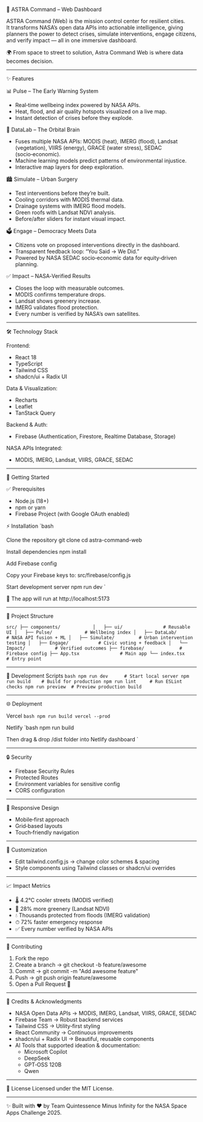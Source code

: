 🚀 ASTRA Command – Web Dashboard

ASTRA Command (Web) is the mission control center for resilient cities.  
It transforms NASA’s open data APIs into actionable intelligence, giving planners the power to detect crises, simulate interventions, engage citizens, and verify impact — all in one immersive dashboard.  

🌍 From space to street to solution, Astra Command Web is where data becomes decision.  

---

✨ Features

📊 Pulse – The Early Warning System
- Real‑time wellbeing index powered by NASA APIs.  
- Heat, flood, and air quality hotspots visualized on a live map.  
- Instant detection of crises before they explode.  

🧠 DataLab – The Orbital Brain
- Fuses multiple NASA APIs: MODIS (heat), IMERG (flood), Landsat (vegetation), VIIRS (energy), GRACE (water stress), SEDAC (socio‑economic).  
- Machine learning models predict patterns of environmental injustice.  
- Interactive map layers for deep exploration.  

🏙 Simulate – Urban Surgery
- Test interventions before they’re built.  
- Cooling corridors with MODIS thermal data.  
- Drainage systems with IMERG flood models.  
- Green roofs with Landsat NDVI analysis.  
- Before/after sliders for instant visual impact.  

🗳 Engage – Democracy Meets Data
- Citizens vote on proposed interventions directly in the dashboard.  
- Transparent feedback loop: “You Said → We Did.”  
- Powered by NASA SEDAC socio‑economic data for equity‑driven planning.  

✅ Impact – NASA‑Verified Results
- Closes the loop with measurable outcomes.  
- MODIS confirms temperature drops.  
- Landsat shows greenery increase.  
- IMERG validates flood protection.  
- Every number is verified by NASA’s own satellites.  

---

🛠 Technology Stack

Frontend:  
- React 18  
- TypeScript  
- Tailwind CSS  
- shadcn/ui + Radix UI  

Data & Visualization:  
- Recharts  
- Leaflet  
- TanStack Query  

Backend & Auth:  
- Firebase (Authentication, Firestore, Realtime Database, Storage)  

NASA APIs Integrated:  
- MODIS, IMERG, Landsat, VIIRS, GRACE, SEDAC  

---

🚀 Getting Started

✅ Prerequisites
- Node.js (18+)  
- npm or yarn  
- Firebase Project (with Google OAuth enabled)  

⚡ Installation
`bash

Clone the repository
git clone <repository-url>
cd astra-command-web

Install dependencies
npm install

Add Firebase config

Copy your Firebase keys to: src/firebase/config.js

Start development server
npm run dev
`

📍 The app will run at http://localhost:5173  

---

📁 Project Structure

`
src/
├── components/           
│   ├── ui/               # Reusable UI
│   ├── Pulse/            # Wellbeing index
│   ├── DataLab/          # NASA API fusion + ML
│   ├── Simulate/         # Urban intervention testing
│   ├── Engage/           # Civic voting + feedback
│   └── Impact/           # Verified outcomes
├── firebase/             # Firebase config
├── App.tsx               # Main app
└── index.tsx             # Entry point
`

---

🔧 Development Scripts
`bash
npm run dev      # Start local server
npm run build    # Build for production
npm run lint     # Run ESLint checks
npm run preview  # Preview production build
`

---

🌐 Deployment

Vercel
`bash
npm run build
vercel --prod
`

Netlify
`bash
npm run build

Then drag & drop /dist folder into Netlify dashboard
`

---

🔒 Security
- Firebase Security Rules  
- Protected Routes  
- Environment variables for sensitive config  
- CORS configuration  

---

📱 Responsive Design
- Mobile‑first approach  
- Grid‑based layouts  
- Touch‑friendly navigation  

---

🎨 Customization
- Edit tailwind.config.js → change color schemes & spacing  
- Style components using Tailwind classes or shadcn/ui overrides  

---

📈 Impact Metrics

- 🌡 4.2°C cooler streets (MODIS verified)  
- 🌳 28% more greenery (Landsat NDVI)  
- 💧 Thousands protected from floods (IMERG validation)  
- ⏱ 72% faster emergency response  
- ✅ Every number verified by NASA APIs  

---

🤝 Contributing
1. Fork the repo  
2. Create a branch → git checkout -b feature/awesome  
3. Commit → git commit -m "Add awesome feature"  
4. Push → git push origin feature/awesome  
5. Open a Pull Request 🎉  

---

🙏 Credits & Acknowledgments

- NASA Open Data APIs → MODIS, IMERG, Landsat, VIIRS, GRACE, SEDAC  
- Firebase Team → Robust backend services  
- Tailwind CSS → Utility‑first styling  
- React Community → Continuous improvements  
- shadcn/ui + Radix UI → Beautiful, reusable components  
- AI Tools that supported ideation & documentation:  
  - Microsoft Copilot  
  - DeepSeek  
  - GPT‑OSS 120B  
  - Qwen  

---

📄 License
Licensed under the MIT License.  

---

✨ Built with ❤ by Team Quintessence Minus Infinity for the NASA Space Apps Challenge 2025.
